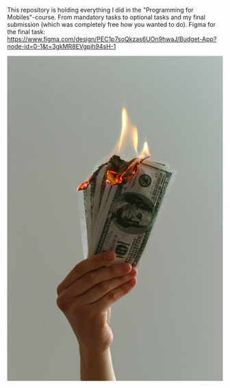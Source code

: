 This repository is holding everything I did in the "Programming for Mobiles"-course. From mandatory tasks to optional tasks and my final submission (which was completely free how you wanted to do). Figma for the final task: https://www.figma.com/design/PEC1p7soQkzas6UOn9hwaJ/Budget-App?node-id=0-1&t=3gkMR8EVgpih94sH-1

![Course ProgMobile](https://raw.githubusercontent.com/annastrombeerg/Course-ProgMobile/main/image/cashburning.jpg)
